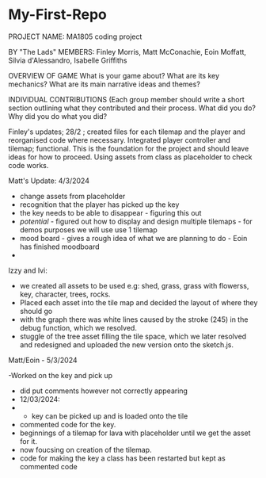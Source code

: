 # My-First-Repo

PROJECT NAME: MA1805 coding project

BY "The Lads"
MEMBERS: Finley Morris, Matt McConachie, Eoin Moffatt, Silvia d'Alessandro, Isabelle Griffiths 

OVERVIEW OF GAME
What is your game about? What are its key mechanics? What are its main narrative
ideas and themes?

INDIVIDUAL CONTRIBUTIONS
(Each group member should write a short section outlining what they contributed
and their process. What did you do? Why did you do what you did?

Finley's updates;
28/2 ; created files for each tilemap and the player and reorganised code where necessary. Integrated player controller and tilemap; functional. This is the foundation for the project and should leave ideas for how to proceed. Using assets from class as placeholder to check code works. 


Matt's Update: 4/3/2024 
- change assets from placeholder
- recognition that the player has picked up the key
- the key needs to be able to disappear - figuring this out
- *potential* - figured out how to display and design multiple tilemaps - for demos purposes we will use use 1 tilemap
- mood board - gives a rough idea of what we are planning to do - Eoin has finished moodboard
- 

Izzy and Ivi:
- we created all assets to be used
e.g: shed, grass, grass with flowerss, key, character, trees, rocks.
- Placed each asset into the tile map and decided the layout of where they should go 
- with the graph there was white lines caused by the stroke (245) in the debug function, which we resolved. 
- stuggle of the tree asset filling the tile space, which we later resolved and redesigned and uploaded the new version onto the sketch.js. 

Matt/Eoin - 5/3/2024

-Worked on the key and pick up 
- did put comments however not correctly appearing
- 12/03/2024:
-  - key can be picked up and is loaded onto the tile
- commented code for the key.
- beginnings of a tilemap for lava with placeholder until we get the asset for it.
- now foucsing on creation of the tilemap.
- code for making the key a class has been restarted but kept as commented code
  

